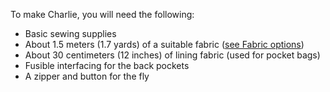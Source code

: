 To make Charlie, you will need the following:

- Basic sewing supplies
- About 1.5 meters (1.7 yards) of a suitable fabric ([see Fabric options](/docs/patterns/charlie/fabric))
- About 30 centimeters (12 inches) of lining fabric (used for pocket bags)
- Fusible interfacing for the back pockets
- A zipper and button for the fly
